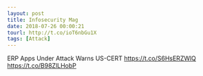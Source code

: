 ```yaml
---
layout: post
title: Infosecurity Mag
date: 2018-07-26 00:00:21
tourl: http://t.co/ioT6nbGu1X
tags: [Attack]
---
```

ERP Apps Under Attack Warns US-CERT https://t.co/S6HsERZWlQ https://t.co/B98ZlLHobP